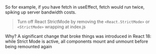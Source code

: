 
So for example, if you have fetch in useEffect, fetch would run twice, spiking up server bandwidth costs.

>Turn off React StrictMode by removing the `<React.StrictMode>` or `<StrictMode>` wrapping at index.js

Why? A significant change that broke things was introduced in React 18: while Strict Mode is active, all components mount and unmount before being remounted again
